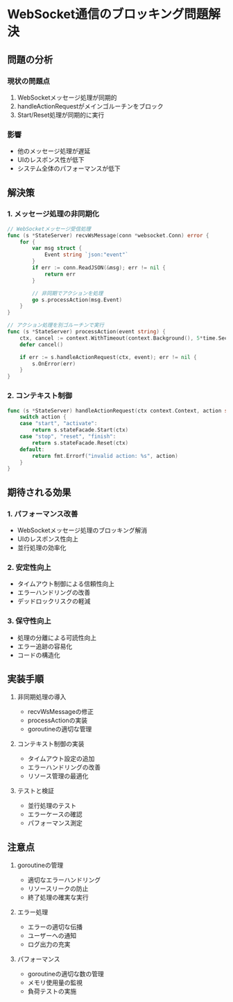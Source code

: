 # WebSocket通信のブロッキング問題解決

## 問題の分析

### 現状の問題点
1. WebSocketメッセージ処理が同期的
2. handleActionRequestがメインゴルーチンをブロック
3. Start/Reset処理が同期的に実行

### 影響
- 他のメッセージ処理が遅延
- UIのレスポンス性が低下
- システム全体のパフォーマンスが低下

## 解決策

### 1. メッセージ処理の非同期化
```go
// WebSocketメッセージ受信処理
func (s *StateServer) recvWsMessage(conn *websocket.Conn) error {
    for {
        var msg struct {
            Event string `json:"event"`
        }
        if err := conn.ReadJSON(&msg); err != nil {
            return err
        }

        // 非同期でアクションを処理
        go s.processAction(msg.Event)
    }
}

// アクション処理を別ゴルーチンで実行
func (s *StateServer) processAction(event string) {
    ctx, cancel := context.WithTimeout(context.Background(), 5*time.Second)
    defer cancel()

    if err := s.handleActionRequest(ctx, event); err != nil {
        s.OnError(err)
    }
}
```

### 2. コンテキスト制御
```go
func (s *StateServer) handleActionRequest(ctx context.Context, action string) error {
    switch action {
    case "start", "activate":
        return s.stateFacade.Start(ctx)
    case "stop", "reset", "finish":
        return s.stateFacade.Reset(ctx)
    default:
        return fmt.Errorf("invalid action: %s", action)
    }
}
```

## 期待される効果

### 1. パフォーマンス改善
- WebSocketメッセージ処理のブロッキング解消
- UIのレスポンス性向上
- 並行処理の効率化

### 2. 安定性向上
- タイムアウト制御による信頼性向上
- エラーハンドリングの改善
- デッドロックリスクの軽減

### 3. 保守性向上
- 処理の分離による可読性向上
- エラー追跡の容易化
- コードの構造化

## 実装手順

1. 非同期処理の導入
   - recvWsMessageの修正
   - processActionの実装
   - goroutineの適切な管理

2. コンテキスト制御の実装
   - タイムアウト設定の追加
   - エラーハンドリングの改善
   - リソース管理の最適化

3. テストと検証
   - 並行処理のテスト
   - エラーケースの確認
   - パフォーマンス測定

## 注意点

1. goroutineの管理
   - 適切なエラーハンドリング
   - リソースリークの防止
   - 終了処理の確実な実行

2. エラー処理
   - エラーの適切な伝播
   - ユーザーへの通知
   - ログ出力の充実

3. パフォーマンス
   - goroutineの適切な数の管理
   - メモリ使用量の監視
   - 負荷テストの実施